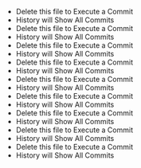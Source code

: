 * Delete this file to Execute a Commit 
 * History will Show All Commits
* Delete this file to Execute a Commit 
 * History will Show All Commits
* Delete this file to Execute a Commit 
 * History will Show All Commits
* Delete this file to Execute a Commit 
 * History will Show All Commits
* Delete this file to Execute a Commit 
 * History will Show All Commits
* Delete this file to Execute a Commit 
 * History will Show All Commits
* Delete this file to Execute a Commit 
 * History will Show All Commits
* Delete this file to Execute a Commit 
 * History will Show All Commits
* Delete this file to Execute a Commit 
 * History will Show All Commits
